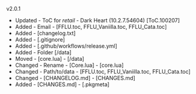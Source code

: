 v2.0.1

- Updated - ToC for _retail_ - Dark Heart (10.2.7.54604) [ToC.100207]
- Added   - Email - [FFLU.toc, FFLU_Vaniilla.toc, FFLU_Cata.toc]
- Added   - [changelog.txt]
- Added   - [.gitignore]
- Added   - [.github/workflows/release.yml]
- Added   - Folder [/data]
- Moved   - [core.lua] - [/data]
- Changed - Rename - [Core.lua] - [core.lua]
- Changed - Path/to/data - [FFLU.toc, FFLU_Vaniilla.toc, FFLU_Cata.toc]
- Changed - [CHANGELOG.md] - [CHANGES.md]
- Added   - [CHANGES.md] - [.pkgmeta]